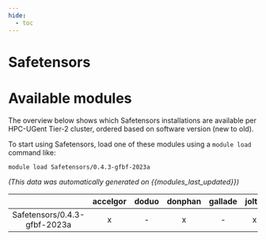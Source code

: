 ```yaml
---
hide:
  - toc
---
```


Safetensors
===========

# Available modules


The overview below shows which Safetensors installations are available per HPC-UGent Tier-2 cluster, ordered based on software version (new to old).

To start using Safetensors, load one of these modules using a `module load` command like:

```shell
module load Safetensors/0.4.3-gfbf-2023a
```

*(This data was automatically generated on {{modules_last_updated}})*  

| |accelgor|doduo|donphan|gallade|joltik|shinx|skitty|
| :---: | :---: | :---: | :---: | :---: | :---: | :---: | :---: |
|Safetensors/0.4.3-gfbf-2023a|x|-|x|-|x|-|x|
